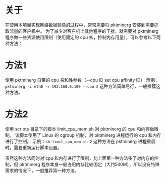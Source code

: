 # 关于
在使用本项目实现网络数据镜像的过程中，常常需要将 pktminerg 安装到需要抓取流量的客户机中。
为了减少对客户机上其他程序的干扰，就需要对 pktminerg 程序做一些资源使用限制（使用固定的 cpu 核，控制内存用量），可以参考以下两种方法：


# 方法1
使用 pktminerg 自带的 cpu 亲和性参数（--cpu ID set cpu affinity ID）
示例：```pktminerg -i eth0 -r 192.168.0.100 --cpu 2```
这种方法简单易行，一般推荐这种方法。

# 方法2
使用 scripts 目录下的脚本 limit_cpu_mem.sh 对 pktminerg 的 cpu 和内存做限制。
该脚本使用了 Linux 的 cgroup 机制，对 pktminerg 进程运行的 cpu 和内存进行了控制。
示例：```sh limit_cpu_mem.sh 2```
这种方法在 pktminerg 进程重启时，需要重新运行脚本设置。

虽然这种方法同时对 cpu 和内存进行了限制，比上面第一种方法多了对内存的控制，但 pktminerg 程序本身一般占用内存比较固定（大约500M），所以没有特殊需求的情况下，一般推荐第一种方法。


